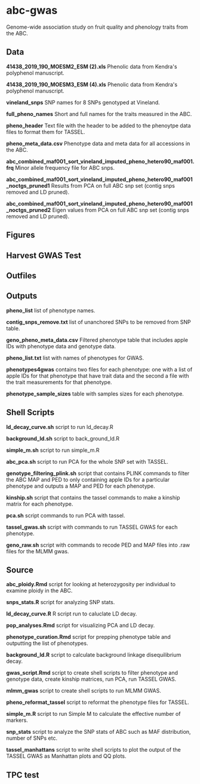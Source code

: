 # abc-gwas
Genome-wide association study on fruit quality and phenology traits from the ABC.

## Data

**41438\_2019\_190\_MOESM2\_ESM (2).xls** Phenolic data from Kendra's polyphenol manuscript.

**41438\_2019\_190\_MOESM3\_ESM (4).xls** Phenolic data from Kendra's polyphenol manuscript.

**vineland_snps** SNP names for 8 SNPs genotyped at Vineland.

**full\_pheno_names** Short and full names for the traits measured in the ABC.

**pheno_header** Text file with the header to be added to the phenoytpe data files to format them for TASSEL.

**pheno\_meta_data.csv** Phenotype data and meta data for all accessions in the ABC.

**abc_combined_maf001_sort_vineland_imputed_pheno_hetero90_maf001.frq** Minor allele frequency file for ABC snps.

**abc_combined_maf001_sort_vineland_imputed_pheno_hetero90_maf001_noctgs_pruned1** Results from PCA on full ABC snp set (contig snps removed and LD pruned).

**abc_combined_maf001_sort_vineland_imputed_pheno_hetero90_maf001_noctgs_pruned2** Eigen values from PCA on full ABC snp set (contig snps removed and LD pruned).



## Figures

## Harvest GWAS Test

## Outfiles

## Outputs

**pheno_list** list of phenotype names.

**contig_snps_remove.txt** list of unanchored SNPs to be removed from SNP table.

**geno_pheno_meta_data.csv** Filtered phenotype table that includes apple IDs with phenotype data and genotype data.

**pheno_list.txt** list with names of phenotypes for GWAS.

**phenotypes4gwas** contains two files for each phenotype: one with a list of apple IDs for that phenotype that have trait data and the second a file with the trait measurements for that phenotype.

**phenotype_sample_sizes** table with samples sizes for each phenotype.

## Shell Scripts

**ld_decay_curve.sh** script to run ld_decay.R

**background_ld.sh** script to back_ground_ld.R

**simple_m.sh** script to run simple_m.R

**abc_pca.sh** script to run PCA for the whole SNP set with TASSEL.

**genotype_filtering_plink.sh** script that contains PLINK commands to filter the ABC MAP and PED to only containing apple IDs for a particular phenotype and outputs a MAP and PED for each phenotype.

**kinship.sh** script that contains the tassel commands to make a kinship matrix for each phenotype.

**pca.sh** script commands to run PCA with tassel.

**tassel_gwas.sh** script with commands to run TASSEL GWAS for each phenotype.

**geno_raw.sh** script with commands to recode PED and MAP files into .raw files for the MLMM gwas.


## Source
**abc_ploidy.Rmd** script for looking at heterozygosity per individual to examine ploidy in the ABC.

**snps_stats.R** script for analyzing SNP stats.

**ld_decay_curve.R** R script run to caluclate LD decay.

**pop_analyses.Rmd** script for visualizing PCA and LD decay.

**phenotype_curation.Rmd** script for prepping phenotype table and outputting the list of phenotypes.

**background_ld.R** script to calculate background linkage disequilibrium decay.

**gwas_script.Rmd** script to create shell scripts to filter phenotype and  genotype data, create kinship matrices, run PCA, run TASSEL GWAS.

**mlmm_gwas** script to create shell scripts to run MLMM GWAS.

**pheno_reformat_tassel** script to reformat the phenotype files for TASSEL.

**simple_m.R** script to run Simple M to calculate the effective number of markers.

**snp_stats** script to analyze the SNP stats of ABC such as MAF distribution, number of SNPs etc.

**tassel_manhattans** script to write shell scripts to plot the output of the TASSEL GWAS as Manhattan plots and QQ plots.


## TPC test



